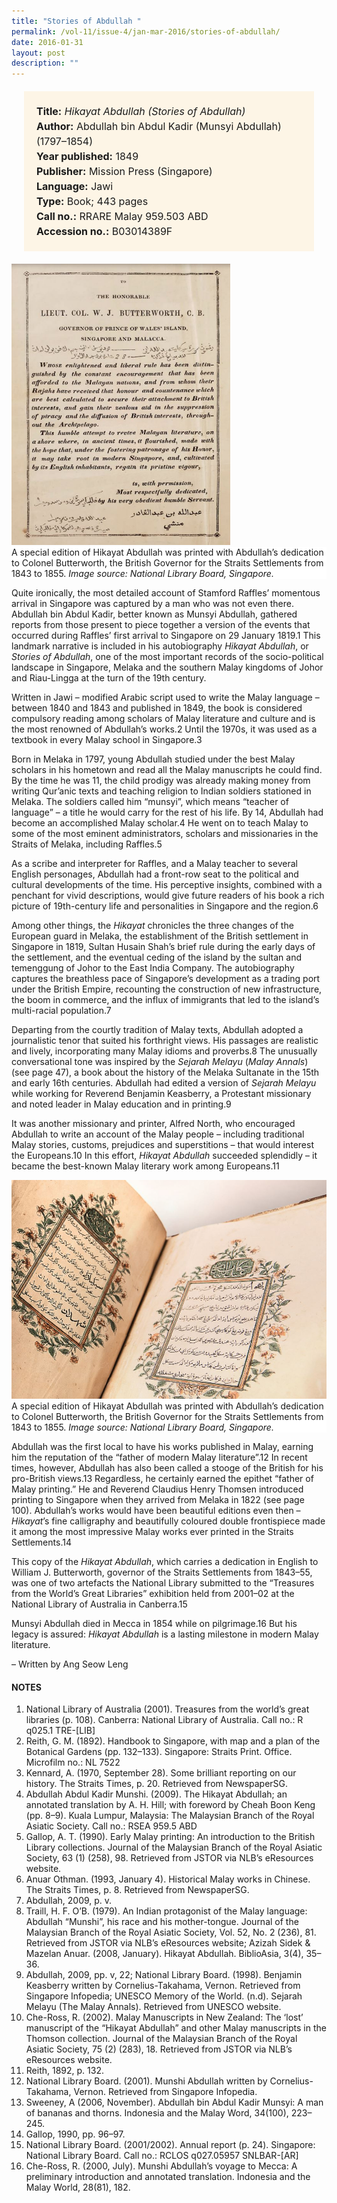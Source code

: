 ```yaml
---
title: "Stories of Abdullah "
permalink: /vol-11/issue-4/jan-mar-2016/stories-of-abdullah/
date: 2016-01-31
layout: post
description: ""
---
```

<span style="background-colour: #fdf5e6; padding: 20px; margin: 20px; background:#fdf5e6; display:block; font-size:1rem; line-height:1.5rem;"> 
	<b>Title:</b> <i>Hikayat Abdullah (Stories of Abdullah)</i><br>
<b>Author:</b> Abdullah bin Abdul Kadir (Munsyi 
Abdullah) (1797–1854)<br>
<b>Year published:</b> 1849<br>
<b>Publisher:</b> Mission Press (Singapore)<br>
<b>Language:</b> Jawi<br>
<b>Type:</b> Book; 443 pages<br>
<b>Call no.:</b> RRARE Malay 959.503 ABD<br>
<b>Accession no.:</b> B03014389F
</span>

<img style="width: 350px; height: 450px;" src="/images/vol-11-issue-4/stories-of-abdullah/Ab1.JPG">
<div style="background-color: white;">A special edition of Hikayat Abdullah was printed with Abdullah’s dedication to Colonel Butterworth, the British Governor for the Straits Settlements from 1843 to 1855. <i>Image source: National Library Board, Singapore.</i></div>

Quite ironically, the most detailed account of Stamford Raffles’ momentous arrival in Singapore was captured by a man who was not even there. Abdullah bin Abdul Kadir, better known as Munsyi Abdullah, gathered reports from those present to piece together a version of the events that occurred during Raffles’ first arrival to Singapore on 29 January 1819.1 This landmark narrative is included in his autobiography *Hikayat Abdullah*, or *Stories of Abdullah*, one of the most important records of the socio-political landscape in Singapore, Melaka and the southern Malay kingdoms of Johor and Riau-Lingga at the turn of the 19th century.

Written in Jawi – modified Arabic script used to write the Malay language – between 1840 and 1843 and published in 1849, the book is considered compulsory reading among scholars of Malay literature and culture and is the most renowned of Abdullah’s works.2 Until the 1970s, it was used as a textbook in every Malay school in Singapore.3

Born in Melaka in 1797, young Abdullah studied under the best Malay scholars in his hometown and read all the Malay manuscripts he could find. By the time he was 11, the child prodigy was already making money from writing Qur’anic texts and teaching religion to Indian soldiers stationed in Melaka. The soldiers called him “munsyi”, which means “teacher of language” – a title he would carry for the rest of his life. By 14, Abdullah had become an accomplished Malay scholar.4 He went on to teach Malay to some of the most eminent administrators, scholars and missionaries in the Straits of Melaka, including Raffles.5

As a scribe and interpreter for Raffles, and a Malay teacher to several English personages, Abdullah had a front-row seat to the political and cultural developments of the time. His perceptive insights, combined with a penchant for vivid descriptions, would give future readers of his book a rich picture of 19th-century life and personalities in Singapore and the region.6

Among other things, the *Hikayat* chronicles the three changes of the European guard in Melaka, the establishment of the British settlement in Singapore in 1819, Sultan Husain Shah’s brief rule during the early days of the settlement, and the 
eventual ceding of the island by the sultan and temenggung of Johor to the East India Company. The autobiography captures the breathless pace of Singapore’s development as a trading port under the British Empire, recounting the construction of new infrastructure, the boom in commerce, and the influx of immigrants that led to the island’s multi-racial population.7

Departing from the courtly tradition of Malay texts, Abdullah adopted a journalistic tenor that suited his forthright views. His passages are realistic and lively, incorporating many Malay idioms and proverbs.8 The unusually 
conversational tone was inspired by the *Sejarah Melayu* (*Malay Annals*) (see page 47), a book about the history of the Melaka Sultanate in the 
15th and early 16th centuries. Abdullah had edited a version of *Sejarah Melayu* while working for Reverend Benjamin Keasberry, a Protestant missionary and noted leader in Malay education and in printing.9

It was another missionary and printer, Alfred North, who encouraged Abdullah to write an account of the Malay people – including traditional Malay stories, customs, prejudices and superstitions – that would interest the Europeans.10 In this effort, *Hikayat Abdullah* succeeded splendidly – it became the best-known Malay literary work among Europeans.11

<img src="/images/vol-11-issue-4/stories-of-abdullah/Ab2.JPG">
<div style="background-color: white;">A special edition of Hikayat Abdullah was printed with Abdullah’s dedication to Colonel Butterworth, the British Governor for the Straits Settlements from 1843 to 1855. <i>Image source: National Library Board, Singapore.</i></div>

Abdullah was the first local to have his works published in Malay, earning him the reputation of the “father of modern Malay literature”.12 In recent times, however, Abdullah has also been called a stooge of the British for his pro-British 
views.13 Regardless, he certainly earned the epithet “father of Malay printing.” He and Reverend Claudius Henry Thomsen introduced printing to Singapore when they arrived from Melaka in 1822 (see page 100). Abdullah’s works would have been beautiful editions even then – *Hikayat*’s fine calligraphy and beautifully coloured double frontispiece made it among the most impressive Malay works ever printed in the Straits Settlements.14

This copy of the *Hikayat Abdullah*, which carries a dedication in English to William J. Butterworth, governor of the Straits Settlements from 1843–55, was one of two artefacts the National Library submitted to the “Treasures from the World’s Great Libraries” exhibition held from 2001–02 at the National Library of Australia in Canberra.15

Munsyi Abdullah died in Mecca in 1854 while on pilgrimage.16 But his legacy is assured: *Hikayat Abdullah* is a lasting milestone in modern Malay literature.

– Written by Ang Seow Leng

#### **NOTES**
1.	National Library of Australia (2001). Treasures from the world’s great libraries (p. 108). Canberra: National Library of Australia. Call no.: R q025.1 TRE-[LIB]
2.	Reith, G. M. (1892). Handbook to Singapore, with map and a plan of the Botanical Gardens (pp. 132–133).  Singapore: Straits Print. Office. Microfilm no.: NL 7522
3.	Kennard, A. (1970, September 28). Some brilliant reporting on our history. The Straits Times, p. 20. Retrieved from NewspaperSG.
4.	Abdullah Abdul Kadir Munshi. (2009). The Hikayat Abdullah; an annotated translation by A. H. Hill; with foreword by Cheah Boon Keng (pp. 8–9). Kuala Lumpur, Malaysia: The Malaysian Branch of the Royal Asiatic Society. Call no.: RSEA 959.5 ABD
5.	Gallop, A. T. (1990). Early Malay printing: An introduction to the British Library collections. Journal of the Malaysian Branch of the Royal Asiatic Society, 63 (1) (258), 98. Retrieved from JSTOR via NLB’s eResources website.
6.	Anuar Othman. (1993, January 4). Historical Malay works in Chinese. The Straits Times, p. 8. Retrieved from NewspaperSG.
7.	Abdullah, 2009, p. v.
8.	Traill, H. F. O’B. (1979). An Indian protagonist of the Malay language: Abdullah “Munshi”, his race and his mother-tongue. Journal of the Malaysian Branch of the Royal Asiatic Society, Vol. 52, No. 2 (236), 81. Retrieved from JSTOR via NLB’s eResources website; Azizah Sidek & Mazelan Anuar. (2008, January). Hikayat Abdullah. BiblioAsia, 3(4), 35–36.
9.	Abdullah, 2009, pp. v, 22; National Library Board. (1998). Benjamin Keasberry written by Cornelius-Takahama, Vernon. Retrieved from Singapore Infopedia; UNESCO Memory of the World. (n.d). Sejarah Melayu (The Malay Annals). Retrieved from UNESCO website.
10.	Che-Ross, R. (2002). Malay Manuscripts in New Zealand: The ‘lost’ manuscript of the “Hikayat Abdullah” and other Malay manuscripts in the Thomson collection. Journal of the Malaysian Branch of the Royal Asiatic Society, 75 (2) (283), 18. Retrieved from JSTOR via NLB’s eResources website.
11.	Reith, 1892, p. 132.
12.	National Library Board. (2001). Munshi Abdullah written by Cornelius-Takahama, Vernon. Retrieved from Singapore Infopedia.
13.	Sweeney, A (2006, November). Abdullah bin Abdul Kadir Munsyi: A man of bananas and thorns. Indonesia and the Malay Word, 34(100), 223–245. 
14.	Gallop, 1990, pp. 96–97.
15.	National Library Board. (2001/2002). Annual report (p. 24). Singapore: National Library Board. Call no.: RCLOS q027.05957 SNLBAR-[AR]
16.	Che-Ross, R. (2000, July). Munshi Abdullah’s voyage to Mecca: A preliminary introduction and annotated translation. Indonesia and the Malay World, 28(81), 182.

